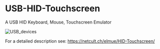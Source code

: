 # USB-HID-Touchscreen
A USB HID Keyboard, Mouse, Touchscreen Emulator


![USB_devices](https://github.com/user-attachments/assets/bda8ecb4-120e-415c-997c-f3e92dddc691)

For a detailed description see:
https://netcult.ch/elmue/HID-Touchscreen/
